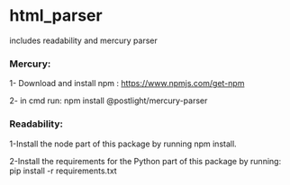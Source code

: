 # html_parser
includes readability and mercury parser
### Mercury:
1- Download and install npm : https://www.npmjs.com/get-npm

2-  in cmd run: npm install @postlight/mercury-parser


### Readability:
1-Install the node part of this package by running npm install.

2-Install the requirements for the Python part of this package by running: pip install -r requirements.txt
